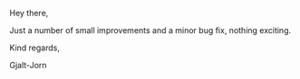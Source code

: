 Hey there,

Just a number of small improvements and a minor bug fix, nothing exciting.

Kind regards,

Gjalt-Jorn
